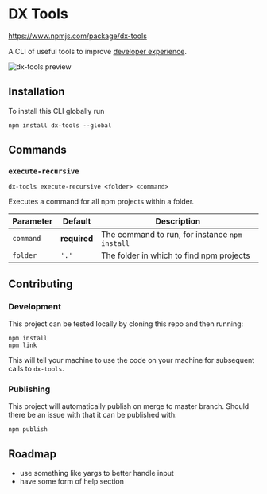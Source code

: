 # DX Tools
https://www.npmjs.com/package/dx-tools

A CLI of useful tools to improve [developer experience](https://hackernoon.com/developer-experience-dx-devs-are-people-too-6590d6577afe).

![dx-tools preview](https://github.com/michaelfitzhavey/dx-tools/raw/master/images/preview.png)

## Installation
To install this CLI globally run
```
npm install dx-tools --global
```

## Commands

### `execute-recursive`
```
dx-tools execute-recursive <folder> <command>
```
Executes a command for all npm projects within a folder.

| **Parameter** | **Default**  | **Description**                                |
|---------------|--------------|------------------------------------------------|
| `command`     | **required** | The command to run, for instance `npm install` |
| `folder`      | `'.'`        | The folder in which to find npm projects       |

## Contributing

### Development
This project can be tested locally by cloning this repo and then running:
```
npm install
npm link
```
This will tell your machine to use the code on your machine for subsequent calls to `dx-tools`.


### Publishing
This project will automatically publish on merge to master branch. Should there be an issue with that it can be published with:
```
npm publish
```


## Roadmap
- use something like yargs to better handle input
- have some form of help section